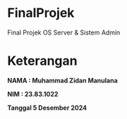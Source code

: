 # FinalProjek
Final Projek OS Server &amp; Sistem Admin 

# Keterangan
<b>NAMA : Muhammad Zidan Manulana</b>

<b>NIM : 23.83.1022</b>

<b>Tanggal 5 Desember 2024</b>

